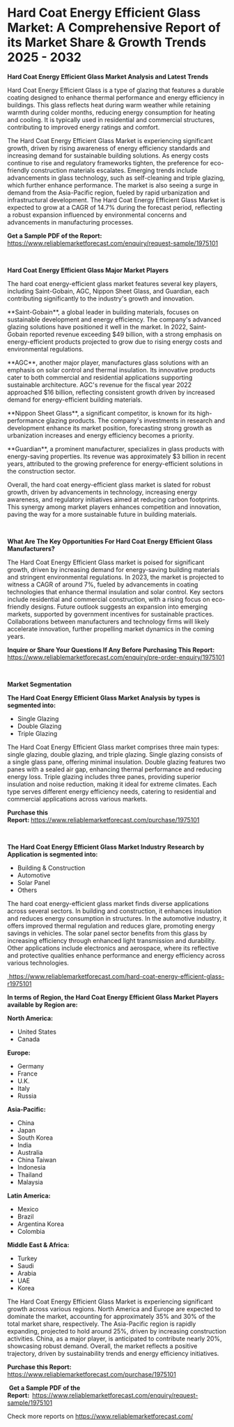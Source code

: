 <p><h1>Hard Coat Energy Efficient Glass Market: A Comprehensive Report of its Market Share & Growth Trends 2025 - 2032</h1></p><p><strong>Hard Coat Energy Efficient Glass Market Analysis and Latest Trends</strong></p>
<p><p>Hard Coat Energy Efficient Glass is a type of glazing that features a durable coating designed to enhance thermal performance and energy efficiency in buildings. This glass reflects heat during warm weather while retaining warmth during colder months, reducing energy consumption for heating and cooling. It is typically used in residential and commercial structures, contributing to improved energy ratings and comfort.</p><p>The Hard Coat Energy Efficient Glass Market is experiencing significant growth, driven by rising awareness of energy efficiency standards and increasing demand for sustainable building solutions. As energy costs continue to rise and regulatory frameworks tighten, the preference for eco-friendly construction materials escalates. Emerging trends include advancements in glass technology, such as self-cleaning and triple glazing, which further enhance performance. The market is also seeing a surge in demand from the Asia-Pacific region, fueled by rapid urbanization and infrastructural development. The Hard Coat Energy Efficient Glass Market is expected to grow at a CAGR of 14.7% during the forecast period, reflecting a robust expansion influenced by environmental concerns and advancements in manufacturing processes.</p></p>
<p><strong>Get a Sample PDF of the Report:&nbsp;</strong> <a href="https://www.reliablemarketforecast.com/enquiry/request-sample/1975101?utm_campaign=1743&utm_medium=2&utm_source=Github&utm_content=ia&utm_term=04022025&utm_id=hard-coat-energy-efficient-glass">https://www.reliablemarketforecast.com/enquiry/request-sample/1975101</a></p>
<p>&nbsp;</p>
<p><strong>Hard Coat Energy Efficient Glass Major Market Players</strong></p>
<p><p>The hard coat energy-efficient glass market features several key players, including Saint-Gobain, AGC, Nippon Sheet Glass, and Guardian, each contributing significantly to the industry's growth and innovation.</p><p>**Saint-Gobain**, a global leader in building materials, focuses on sustainable development and energy efficiency. The company's advanced glazing solutions have positioned it well in the market. In 2022, Saint-Gobain reported revenue exceeding $49 billion, with a strong emphasis on energy-efficient products projected to grow due to rising energy costs and environmental regulations.</p><p>**AGC**, another major player, manufactures glass solutions with an emphasis on solar control and thermal insulation. Its innovative products cater to both commercial and residential applications supporting sustainable architecture. AGC's revenue for the fiscal year 2022 approached $16 billion, reflecting consistent growth driven by increased demand for energy-efficient building materials.</p><p>**Nippon Sheet Glass**, a significant competitor, is known for its high-performance glazing products. The company's investments in research and development enhance its market position, forecasting strong growth as urbanization increases and energy efficiency becomes a priority.</p><p>**Guardian**, a prominent manufacturer, specializes in glass products with energy-saving properties. Its revenue was approximately $3 billion in recent years, attributed to the growing preference for energy-efficient solutions in the construction sector.</p><p>Overall, the hard coat energy-efficient glass market is slated for robust growth, driven by advancements in technology, increasing energy awareness, and regulatory initiatives aimed at reducing carbon footprints. This synergy among market players enhances competition and innovation, paving the way for a more sustainable future in building materials.</p></p>
<p>&nbsp;</p>
<p><strong>What Are The Key Opportunities For Hard Coat Energy Efficient Glass Manufacturers?</strong></p>
<p><p>The Hard Coat Energy Efficient Glass market is poised for significant growth, driven by increasing demand for energy-saving building materials and stringent environmental regulations. In 2023, the market is projected to witness a CAGR of around 7%, fueled by advancements in coating technologies that enhance thermal insulation and solar control. Key sectors include residential and commercial construction, with a rising focus on eco-friendly designs. Future outlook suggests an expansion into emerging markets, supported by government incentives for sustainable practices. Collaborations between manufacturers and technology firms will likely accelerate innovation, further propelling market dynamics in the coming years.</p></p>
<p><strong>Inquire or Share Your Questions If Any Before Purchasing This Report:</strong> <a href="https://www.reliablemarketforecast.com/enquiry/pre-order-enquiry/1975101?utm_campaign=1743&utm_medium=2&utm_source=Github&utm_content=ia&utm_term=04022025&utm_id=hard-coat-energy-efficient-glass">https://www.reliablemarketforecast.com/enquiry/pre-order-enquiry/1975101</a></p>
<p>&nbsp;</p>
<p><strong>Market Segmentation</strong></p>
<p><strong>The Hard Coat Energy Efficient Glass Market Analysis by types is segmented into:</strong></p>
<p><ul><li>Single Glazing</li><li>Double Glazing</li><li>Triple Glazing</li></ul></p>
<p><p>The Hard Coat Energy Efficient Glass market comprises three main types: single glazing, double glazing, and triple glazing. Single glazing consists of a single glass pane, offering minimal insulation. Double glazing features two panes with a sealed air gap, enhancing thermal performance and reducing energy loss. Triple glazing includes three panes, providing superior insulation and noise reduction, making it ideal for extreme climates. Each type serves different energy efficiency needs, catering to residential and commercial applications across various markets.</p></p>
<p><strong>Purchase this Report:&nbsp;</strong><a href="https://www.reliablemarketforecast.com/purchase/1975101?utm_campaign=1743&utm_medium=2&utm_source=Github&utm_content=ia&utm_term=04022025&utm_id=hard-coat-energy-efficient-glass">https://www.reliablemarketforecast.com/purchase/1975101</a></p>
<p>&nbsp;</p>
<p><strong>The Hard Coat Energy Efficient Glass Market Industry Research by Application is segmented into:</strong></p>
<p><ul><li>Building & Construction</li><li>Automotive</li><li>Solar Panel</li><li>Others</li></ul></p>
<p><p>The hard coat energy-efficient glass market finds diverse applications across several sectors. In building and construction, it enhances insulation and reduces energy consumption in structures. In the automotive industry, it offers improved thermal regulation and reduces glare, promoting energy savings in vehicles. The solar panel sector benefits from this glass by increasing efficiency through enhanced light transmission and durability. Other applications include electronics and aerospace, where its reflective and protective qualities enhance performance and energy efficiency across various technologies.</p></p>
<p><a href="https://www.reliablemarketforecast.com/hard-coat-energy-efficient-glass-r1975101?utm_campaign=1743&utm_medium=2&utm_source=Github&utm_content=ia&utm_term=04022025&utm_id=hard-coat-energy-efficient-glass">&nbsp;https://www.reliablemarketforecast.com/hard-coat-energy-efficient-glass-r1975101</a></p>
<p><strong>In terms of Region, the Hard Coat Energy Efficient Glass Market Players available by Region are:</strong></p>
<p>
    <p> <strong> North America: </strong>
        <ul>
            <li>United States</li>
            <li>Canada</li>
        </ul>
        </p> 
    <p> <strong> Europe: </strong>
        <ul>
            <li>Germany</li>
            <li>France</li>
            <li>U.K.</li>
            <li>Italy</li>
            <li>Russia</li>
        </ul>
        </p> 
    <p> <strong> Asia-Pacific: </strong>
        <ul>
            <li>China</li>
            <li>Japan</li>
            <li>South Korea</li>
            <li>India</li>
            <li>Australia</li>
            <li>China Taiwan</li>
            <li>Indonesia</li>
            <li>Thailand</li>
            <li>Malaysia</li>
        </ul>
        </p> 
    <p> <strong> Latin America: </strong>
        <ul>
            <li>Mexico</li>
            <li>Brazil</li>
            <li>Argentina Korea</li>
            <li>Colombia</li>
        </ul>
        </p> 
    <p> <strong> Middle East & Africa: </strong>
        <ul>
            <li>Turkey</li>
            <li>Saudi</li>
            <li>Arabia</li>
            <li>UAE</li>
            <li>Korea</li>
        </ul>
    </p>
    </p>
<p><p>The Hard Coat Energy Efficient Glass Market is experiencing significant growth across various regions. North America and Europe are expected to dominate the market, accounting for approximately 35% and 30% of the total market share, respectively. The Asia-Pacific region is rapidly expanding, projected to hold around 25%, driven by increasing construction activities. China, as a major player, is anticipated to contribute nearly 20%, showcasing robust demand. Overall, the market reflects a positive trajectory, driven by sustainability trends and energy efficiency initiatives.</p></p>
<p><strong>Purchase this Report: </strong><a href="https://www.reliablemarketforecast.com/purchase/1975101?utm_campaign=1743&utm_medium=2&utm_source=Github&utm_content=ia&utm_term=04022025&utm_id=hard-coat-energy-efficient-glass">https://www.reliablemarketforecast.com/purchase/1975101</a></p>
<p>&nbsp;<strong>Get a Sample PDF of the Report:&nbsp;&nbsp;</strong><a href="https://www.reliablemarketforecast.com/enquiry/request-sample/1975101?utm_campaign=1743&utm_medium=2&utm_source=Github&utm_content=ia&utm_term=04022025&utm_id=hard-coat-energy-efficient-glass">https://www.reliablemarketforecast.com/enquiry/request-sample/1975101</a></p>
<p><strong></strong></p>
<p>Check more reports on <a href="https://www.reliablemarketforecast.com/?utm_campaign=1743&utm_medium=2&utm_source=Github&utm_content=ia&utm_term=04022025&utm_id=hard-coat-energy-efficient-glass">https://www.reliablemarketforecast.com/</a></p>